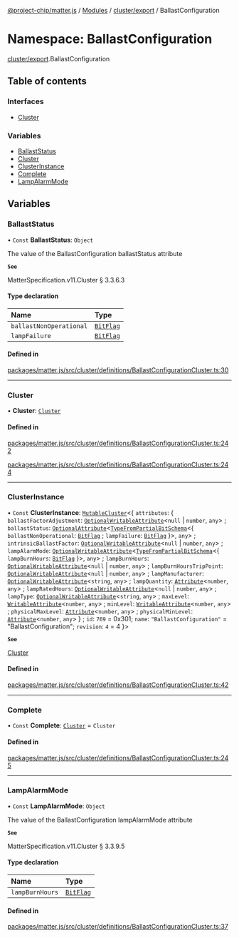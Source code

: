 [@project-chip/matter.js](../README.md) / [Modules](../modules.md) / [cluster/export](cluster_export.md) / BallastConfiguration

# Namespace: BallastConfiguration

[cluster/export](cluster_export.md).BallastConfiguration

## Table of contents

### Interfaces

- [Cluster](../interfaces/cluster_export.BallastConfiguration.Cluster.md)

### Variables

- [BallastStatus](cluster_export.BallastConfiguration.md#ballaststatus)
- [Cluster](cluster_export.BallastConfiguration.md#cluster)
- [ClusterInstance](cluster_export.BallastConfiguration.md#clusterinstance)
- [Complete](cluster_export.BallastConfiguration.md#complete)
- [LampAlarmMode](cluster_export.BallastConfiguration.md#lampalarmmode)

## Variables

### BallastStatus

• `Const` **BallastStatus**: `Object`

The value of the BallastConfiguration ballastStatus attribute

**`See`**

MatterSpecification.v11.Cluster § 3.3.6.3

#### Type declaration

| Name | Type |
| :------ | :------ |
| `ballastNonOperational` | [`BitFlag`](schema_export.md#bitflag) |
| `lampFailure` | [`BitFlag`](schema_export.md#bitflag) |

#### Defined in

[packages/matter.js/src/cluster/definitions/BallastConfigurationCluster.ts:30](https://github.com/project-chip/matter.js/blob/6d3b6a5d957d88a9231d6ecab4bb41f8133112be/packages/matter.js/src/cluster/definitions/BallastConfigurationCluster.ts#L30)

___

### Cluster

• **Cluster**: [`Cluster`](../interfaces/cluster_export.BallastConfiguration.Cluster.md)

#### Defined in

[packages/matter.js/src/cluster/definitions/BallastConfigurationCluster.ts:242](https://github.com/project-chip/matter.js/blob/6d3b6a5d957d88a9231d6ecab4bb41f8133112be/packages/matter.js/src/cluster/definitions/BallastConfigurationCluster.ts#L242)

[packages/matter.js/src/cluster/definitions/BallastConfigurationCluster.ts:244](https://github.com/project-chip/matter.js/blob/6d3b6a5d957d88a9231d6ecab4bb41f8133112be/packages/matter.js/src/cluster/definitions/BallastConfigurationCluster.ts#L244)

___

### ClusterInstance

• `Const` **ClusterInstance**: [`MutableCluster`](../interfaces/cluster_export.MutableCluster-1.md)\<\{ `attributes`: \{ `ballastFactorAdjustment`: [`OptionalWritableAttribute`](../interfaces/cluster_export.OptionalWritableAttribute.md)\<``null`` \| `number`, `any`\> ; `ballastStatus`: [`OptionalAttribute`](../interfaces/cluster_export.OptionalAttribute.md)\<[`TypeFromPartialBitSchema`](schema_export.md#typefrompartialbitschema)\<\{ `ballastNonOperational`: [`BitFlag`](schema_export.md#bitflag) ; `lampFailure`: [`BitFlag`](schema_export.md#bitflag)  }\>, `any`\> ; `intrinsicBallastFactor`: [`OptionalWritableAttribute`](../interfaces/cluster_export.OptionalWritableAttribute.md)\<``null`` \| `number`, `any`\> ; `lampAlarmMode`: [`OptionalWritableAttribute`](../interfaces/cluster_export.OptionalWritableAttribute.md)\<[`TypeFromPartialBitSchema`](schema_export.md#typefrompartialbitschema)\<\{ `lampBurnHours`: [`BitFlag`](schema_export.md#bitflag)  }\>, `any`\> ; `lampBurnHours`: [`OptionalWritableAttribute`](../interfaces/cluster_export.OptionalWritableAttribute.md)\<``null`` \| `number`, `any`\> ; `lampBurnHoursTripPoint`: [`OptionalWritableAttribute`](../interfaces/cluster_export.OptionalWritableAttribute.md)\<``null`` \| `number`, `any`\> ; `lampManufacturer`: [`OptionalWritableAttribute`](../interfaces/cluster_export.OptionalWritableAttribute.md)\<`string`, `any`\> ; `lampQuantity`: [`Attribute`](../interfaces/cluster_export.Attribute.md)\<`number`, `any`\> ; `lampRatedHours`: [`OptionalWritableAttribute`](../interfaces/cluster_export.OptionalWritableAttribute.md)\<``null`` \| `number`, `any`\> ; `lampType`: [`OptionalWritableAttribute`](../interfaces/cluster_export.OptionalWritableAttribute.md)\<`string`, `any`\> ; `maxLevel`: [`WritableAttribute`](../interfaces/cluster_export.WritableAttribute.md)\<`number`, `any`\> ; `minLevel`: [`WritableAttribute`](../interfaces/cluster_export.WritableAttribute.md)\<`number`, `any`\> ; `physicalMaxLevel`: [`Attribute`](../interfaces/cluster_export.Attribute.md)\<`number`, `any`\> ; `physicalMinLevel`: [`Attribute`](../interfaces/cluster_export.Attribute.md)\<`number`, `any`\>  } ; `id`: ``769`` = 0x301; `name`: ``"BallastConfiguration"`` = "BallastConfiguration"; `revision`: ``4`` = 4 }\>

**`See`**

[Cluster](cluster_export.BallastConfiguration.md#cluster)

#### Defined in

[packages/matter.js/src/cluster/definitions/BallastConfigurationCluster.ts:42](https://github.com/project-chip/matter.js/blob/6d3b6a5d957d88a9231d6ecab4bb41f8133112be/packages/matter.js/src/cluster/definitions/BallastConfigurationCluster.ts#L42)

___

### Complete

• `Const` **Complete**: [`Cluster`](../interfaces/cluster_export.BallastConfiguration.Cluster.md) = `Cluster`

#### Defined in

[packages/matter.js/src/cluster/definitions/BallastConfigurationCluster.ts:245](https://github.com/project-chip/matter.js/blob/6d3b6a5d957d88a9231d6ecab4bb41f8133112be/packages/matter.js/src/cluster/definitions/BallastConfigurationCluster.ts#L245)

___

### LampAlarmMode

• `Const` **LampAlarmMode**: `Object`

The value of the BallastConfiguration lampAlarmMode attribute

**`See`**

MatterSpecification.v11.Cluster § 3.3.9.5

#### Type declaration

| Name | Type |
| :------ | :------ |
| `lampBurnHours` | [`BitFlag`](schema_export.md#bitflag) |

#### Defined in

[packages/matter.js/src/cluster/definitions/BallastConfigurationCluster.ts:37](https://github.com/project-chip/matter.js/blob/6d3b6a5d957d88a9231d6ecab4bb41f8133112be/packages/matter.js/src/cluster/definitions/BallastConfigurationCluster.ts#L37)
